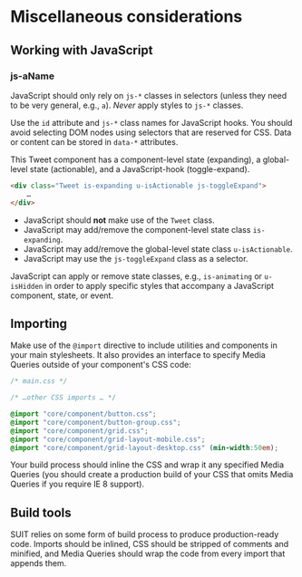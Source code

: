 # Miscellaneous considerations

## Working with JavaScript

### js-aName

JavaScript should only rely on `js-*` classes in selectors (unless they need to
be very general, e.g., `a`). _Never_ apply styles to `js-*` classes.

Use the `id` attribute and `js-*` class names for JavaScript hooks. You should
avoid selecting DOM nodes using selectors that are reserved for CSS. Data or
content can be stored in `data-*` attributes.

This Tweet component has a component-level state (expanding), a global-level
state (actionable), and a JavaScript-hook (toggle-expand).

```html
<div class="Tweet is-expanding u-isActionable js-toggleExpand">
    …
</div>
```

* JavaScript should **not** make use of the `Tweet` class.
* JavaScript may add/remove the component-level state class `is-expanding`.
* JavaScript may add/remove the global-level state class `u-isActionable`.
* JavaScript may use the `js-toggleExpand` class as a selector.

JavaScript can apply or remove state classes, e.g., `is-animating` or
`u-isHidden` in order to apply specific styles that accompany a JavaScript
component, state, or event.


## Importing

Make use of the `@import` directive to include utilities and components in your
main stylesheets. It also provides an interface to specify Media Queries
outside of your component's CSS code:

```css
/* main.css */

/* …other CSS imports … */

@import "core/component/button.css";
@import "core/component/button-group.css";
@import "core/component/grid.css";
@import "core/component/grid-layout-mobile.css";
@import "core/component/grid-layout-desktop.css" (min-width:50em);
```

Your build process should inline the CSS and wrap it any specified Media
Queries (you should create a production build of your CSS that omits Media
Queries if you require IE 8 support).


## Build tools

SUIT relies on some form of build process to produce production-ready code.
Imports should be inlined, CSS should be stripped of comments and minified, and
Media Queries should wrap the code from every import that appends them.
